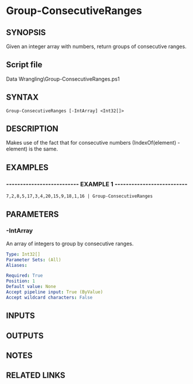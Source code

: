 # Group-ConsecutiveRanges

## SYNOPSIS
Given an integer array with numbers, return groups of consecutive ranges.

## Script file
Data Wrangling\Group-ConsecutiveRanges.ps1

## SYNTAX

```
Group-ConsecutiveRanges [-IntArray] <Int32[]>
```

## DESCRIPTION
Makes use of the fact that for consecutive numbers (IndexOf(element) - element) is the same.

## EXAMPLES

### -------------------------- EXAMPLE 1 --------------------------
```
7,2,8,5,17,3,4,20,15,9,18,1,16 | Group-ConsecutiveRanges
```
## PARAMETERS

### -IntArray
An array of integers to group by consecutive ranges.

```yaml
Type: Int32[]
Parameter Sets: (All)
Aliases: 

Required: True
Position: 1
Default value: None
Accept pipeline input: True (ByValue)
Accept wildcard characters: False
```

## INPUTS

## OUTPUTS

## NOTES

## RELATED LINKS




